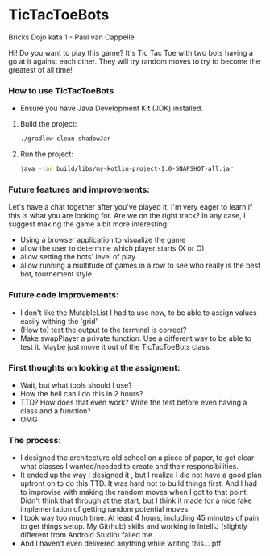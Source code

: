 # TicTacToeBots
Bricks Dojo kata 1 - Paul van Cappelle

Hi! Do you want to play this game? It's Tic Tac Toe with two bots having a go at it against each other. They will try random moves to try to become the greatest of all time!

### How to use TicTacToeBots
- Ensure you have Java Development Kit (JDK) installed.
1. Build the project:
    ```sh
    ./gradlew clean shadowJar
    ```

2. Run the project:
    ```sh
    java -jar build/libs/my-kotlin-project-1.0-SNAPSHOT-all.jar
    ```

### Future features and improvements:
Let's have a chat together after you've played it. I'm very eager to learn if this is what you are looking for. Are we on the right track?
In any case, I suggest making the game a bit more interesting:
- Using a browser application to visualize the game
- allow the user to determine which player starts (X or O)
- allow setting the bots' level of play
- allow running a multitude of games in a row to see who really is the best bot, tournement style

### Future code improvements:
- I don't like the MutableList I had to use now, to be able to assign values easily withing the 'grid'
- (How to) test the output to the terminal is correct?
- Make swapPlayer a private function. Use a different way to be able to test it. Maybe just move it out of the TicTacToeBots class.

### First thoughts on looking at the assigment:
- Wait, but what tools should I use?
- How the hell can I do this in 2 hours?
- TTD? How does that even work? Write the test before even having a class and a function?
- OMG

### The process:
- I designed the architecture old school on a piece of paper, to get clear what classes I wanted/needed to create and their responsibilities.
- It ended up the way I designed it , but I realize I did not have a good plan upfront on to do this TTD. It was hard not to build things first. And I had to improvise with making the random moves when I got to that point. Didn't think that through at the start, but I think it made for a nice fake implementation of getting random potential moves.
- I took way too much time. At least 4 hours, including 45 minutes of pain to get things setup. My Git(hub) skills and working in IntelliJ (slightly different from Android Studio) failed me.
- And I haven't even delivered anything while writing this... pff